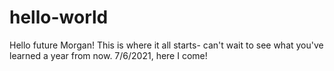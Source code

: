 # hello-world

Hello future Morgan!
This is where it all starts- can't wait to see what you've learned a year from now. 7/6/2021, here I come!
